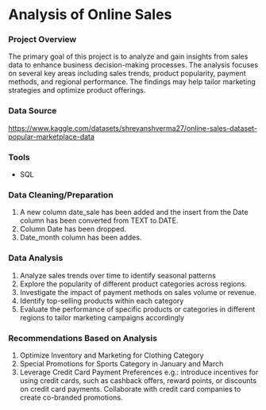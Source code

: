 # Analysis of Online Sales

### Project Overview
The primary goal of this project is to analyze and gain insights from sales data to enhance business decision-making processes. The analysis focuses on several key areas including sales trends, product popularity, payment methods, and regional performance. The findings may help tailor marketing strategies and optimize product offerings.

### Data Source
https://www.kaggle.com/datasets/shreyanshverma27/online-sales-dataset-popular-marketplace-data

### Tools
- SQL

### Data Cleaning/Preparation
1. A new column date_sale has been added and the insert from the Date column has been converted from TEXT to DATE.
2. Column Date has been dropped. 
3. Date_month column has been addes.

### Data Analysis
1. Analyze sales trends over time to identify seasonal patterns 
2. Explore the popularity of different product categories across regions.
3. Investigate the impact of payment methods on sales volume or revenue.
4. Identify top-selling products within each category
5. Evaluate the performance of specific products or categories in different regions to tailor marketing campaigns accordingly

### Recommendations Based on Analysis
1. Optimize Inventory and Marketing for Clothing Category
2. Special Promotions for Sports Category in January and March
3. Leverage Credit Card Payment Preferences e.g.: introduce incentives for using credit cards, such as cashback offers, reward points, or discounts on credit card payments. Collaborate with credit card companies to create co-branded promotions.

